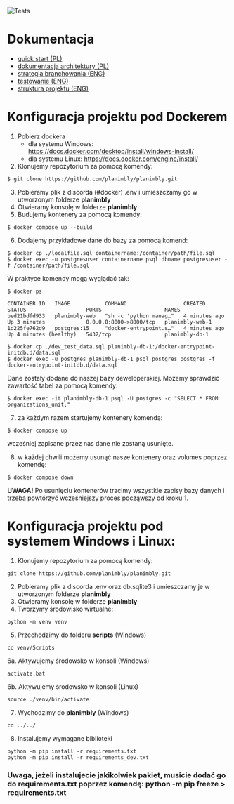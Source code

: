 ![Tests](https://github.com/SaluSL/planimbly/actions/workflows/tests.yml/badge.svg)

# Dokumentacja
- [quick start (PL)](README.md)
- [dokumentacja architektury (PL)](docs/dev-manuals/sys_arch.md)
- [strategia branchowania (ENG)](docs/dev-manuals/source_control.md)
- [testowanie (ENG)](docs/dev-manuals/testing.md)
- [struktura projektu (ENG)](docs/dev-manuals/proj_tree.md)


# Konfiguracja projektu pod Dockerem

1. Pobierz dockera
    - dla systemu Windows: https://docs.docker.com/desktop/install/windows-install/
    - dla systemu Linux: https://docs.docker.com/engine/install/
2. Klonujemy repozytorium za pomocą komendy: 
```console
$ git clone https://github.com/planimbly/planimbly.git
```
3. Pobieramy plik z discorda (#docker) .env i umieszczamy go w utworzonym folderze **planimbly**
4. Otwieramy konsolę w folderze **planimbly**
5. Budujemy kontenery za pomocą komendy:
```console
$ docker compose up --build
```
6. Dodajemy przykładowe dane do bazy za pomocą komend:
```console
$ docker cp ./localfile.sql containername:/container/path/file.sql
$ docker exec -u postgresuser containername psql dbname postgresuser -f /container/path/file.sql
```
W praktyce komendy mogą wyglądać tak:
```console
$ docker ps
```
```
CONTAINER ID   IMAGE           COMMAND                  CREATED         STATUS                   PORTS                    NAMES
bed21bdfd933   planimbly-web   "sh -c 'python manag…"   4 minutes ago   Up 3 minutes             0.0.0.0:8000->8000/tcp   planimbly-web-1
1d225fe762d9   postgres:15     "docker-entrypoint.s…"   4 minutes ago   Up 4 minutes (healthy)   5432/tcp                 planimbly-db-1
```
```console
$ docker cp ./dev_test_data.sql planimbly-db-1:/docker-entrypoint-initdb.d/data.sql
$ docker exec -u postgres planimbly-db-1 psql postgres postgres -f docker-entrypoint-initdb.d/data.sql
```
Dane zostały dodane do naszej bazy deweloperskiej.
Możemy sprawdzić zawartość tabel za pomocą komendy:
```console
$ docker exec -it planimbly-db-1 psql -U postgres -c "SELECT * FROM organizations_unit;"
```
7. za każdym razem startujemy kontenery komendą:
```console
$ docker compose up
```
wcześniej zapisane przez nas dane nie zostaną usunięte.

8. w każdej chwili możemy usunąć nasze kontenery oraz volumes poprzez komendę:
```console
$ docker compose down
```
**UWAGA!** Po usunięciu kontenerów tracimy wszystkie zapisy bazy danych i trzeba powtórzyć wcześniejszy proces począwszy od kroku 1.



# Konfiguracja projektu pod systemem Windows i Linux:

1. Klonujemy repozytorium za pomocą komendy: 
```
git clone https://github.com/planimbly/planimbly.git
```
2. Pobieramy plik z discorda .env oraz db.sqlite3 i umieszczamy je w utworzonym folderze **planimbly**
3. Otwieramy konsolę w folderze **planimbly**
4. Tworzymy środowisko wirtualne:
```
python -m venv venv
```
5. Przechodzimy do folderu **scripts** (Windows)
```
cd venv/Scripts
```
6a. Aktywujemy środowsko w konsoli (Windows)
```
activate.bat
```
6b. Aktywujemy środowsko w konsoli (Linux)
```
source ./venv/bin/activate
```
7. Wychodzimy do **planimbly** (Windows)
```
cd ../../
```
8. Instalujemy wymagane biblioteki
```
python -m pip install -r requirements.txt
python -m pip install -r requirements_dev.txt
```


### Uwaga, jeżeli instalujecie jakikolwiek pakiet, musicie dodać go do requirements.txt poprzez komendę: python -m pip freeze > requirements.txt

